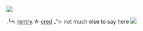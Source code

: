 ![](https://cdn.discordapp.com/attachments/292527415941398528/1062109505892139059/github.gif)

.╰➴ [rentry](https://rentry.co/SpokelsHere).☆ [cred](https://a4g.tumblr.com/) ₊˚⊹ not much else to say here ![](https://cdn.discordapp.com/emojis/1050897432415850548.gif?size=44&quality=lossless)
